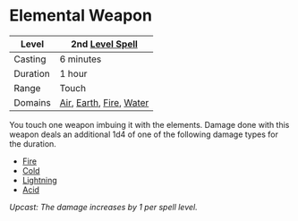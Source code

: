 ---
---

# Elemental Weapon

|Level|2nd [Level Spell](../../../Spell%20Level.md)|
|-----|---------------|
|Casting|6 minutes|
|Duration|1 hour|
|Range|Touch|
|Domains|[Air](../../../Spell%20Domains/Air.md), [Earth](../../../Spell%20Domains/Earth.md), [Fire](../../../Spell%20Domains/Fire.md), [Water](../../../Spell%20Domains/Water.md)|

You touch one weapon imbuing it with the elements. Damage done with this weapon deals an additional 1d4 of one of the following damage types for the duration.

* [Fire](../../../../Damage%20Types/Fire.md)
* [Cold](../../../../Damage%20Types/Cold.md)
* [Lightning](../../../../Damage%20Types/Lightning.md)
* [Acid](../../../../Damage%20Types/Acid.md)

*Upcast: The damage increases by 1 per spell level.*
